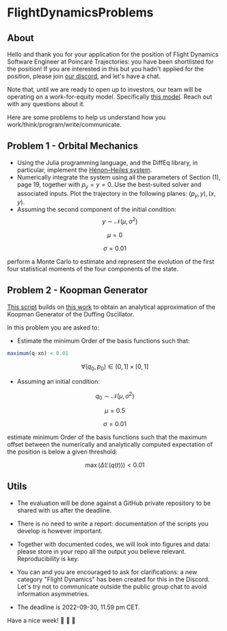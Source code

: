 # FlightDynamicsProblems

## About 

Hello and thank you for your application for the position of Flight Dynamics Software Engineer at Poincaré Trajectories: you have been shortlisted for the position! If you are interested in this but you hadn't applied for the position, please join [our discord](https://discord.gg/aHBYj9tb), and let's have a chat.

Note that, until we are ready to open up to investors, our team will be operating on a work-for-equity model. Specifically [this model](https://slicingpie.com/learn-slicing-pie-model/). Reach out with any questions about it.

Here are some problems to help us understand how you work/think/program/write/communicate.


## Problem 1 - Orbital Mechanics

- Using the Julia programming language, and the DiffEq library, in particular, implement the [Hénon–Heiles system](https://arxiv.org/pdf/2206.04467.pdf).
- Numerically integrate the system using all the parameters of Section (1), page 19, together with $p_y = y = 0$. Use the best-suited solver and associated inputs. Plot the trajectory in the following planes: $(p_y, y), (x, y)$.
- Assuming the second component of the initial condition:
$$y \sim \mathcal{N}(\mu, \sigma^{2}) $$

$$\mu = 0 $$

$$\sigma = 0.01 $$

perform a Monte Carlo to estimate and represent the evolution of the first four statistical moments of the four components of the state. 

## Problem 2 - Koopman Generator

[This script](https://github.com/PoincareTrajectories/KoopmanGenerator.jl/blob/main/src/kk/linearies_.jl) builds on [this work](https://arxiv.org/abs/2111.07485v1) to obtain an analytical approximation of the Koopman Generator of the Duffing Oscillator.

In this problem you are asked to:

- Estimate the minimum Order of the basis functions such that: 
```julia
maximum(q-xn) < 0.01
```
$$
\forall	(q_0, p_0) \in [0, 1] \times [0, 1]
$$

- Assuming an initial condition:

$$q_0 \sim \mathcal{N}(\mu, \sigma^{2}) $$

$$\mu = 0.5 $$

$$\sigma = 0.01 $$

estimate minimum Order of the basis functions such that the maximum offset between the numerically and analytically computed expectation of the position is below a given threshold:

$$
\max (\Delta \mathbb{E}(q(t))) < 0.01
$$

## Utils

- The evaluation will be done against a GitHub private repository to be shared with us after the deadline.

- There is no need to write a report: documentation of the scripts you develop is however important.

- Together with documented codes, we will look into figures and data: please store in your repo all the output you believe relevant. Reproducibility is key.

- You can and you are encouraged to ask for clarifications: a new category "Flight Dynamics" has been created for this in the Discord. Let's try not to communicate outside the public group chat to avoid information asymmetries.

- The deadline is 2022-09-30, 11.59 pm CET. 

Have a nice week! :rocket: :rocket: :rocket:
